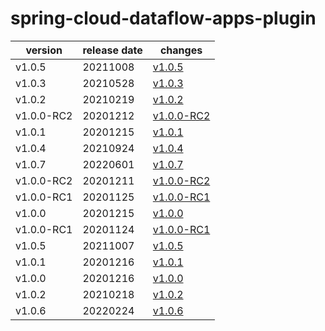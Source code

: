 # spring-cloud-dataflow-apps-plugin	


|version|release date|changes|
|---|---|---|
|v1.0.5|20211008|[v1.0.5](./v1.0.5-20211008.md)|
|v1.0.3|20210528|[v1.0.3](./v1.0.3-20210528.md)|
|v1.0.2|20210219|[v1.0.2](./v1.0.2-20210219.md)|
|v1.0.0-RC2|20201212|[v1.0.0-RC2](./v1.0.0-RC2-20201212.md)|
|v1.0.1|20201215|[v1.0.1](./v1.0.1-20201215.md)|
|v1.0.4|20210924|[v1.0.4](./v1.0.4-20210924.md)|
|v1.0.7|20220601|[v1.0.7](./v1.0.7-20220601.md)|
|v1.0.0-RC2|20201211|[v1.0.0-RC2](./v1.0.0-RC2-20201211.md)|
|v1.0.0-RC1|20201125|[v1.0.0-RC1](./v1.0.0-RC1-20201125.md)|
|v1.0.0|20201215|[v1.0.0](./v1.0.0-20201215.md)|
|v1.0.0-RC1|20201124|[v1.0.0-RC1](./v1.0.0-RC1-20201124.md)|
|v1.0.5|20211007|[v1.0.5](./v1.0.5-20211007.md)|
|v1.0.1|20201216|[v1.0.1](./v1.0.1-20201216.md)|
|v1.0.0|20201216|[v1.0.0](./v1.0.0-20201216.md)|
|v1.0.2|20210218|[v1.0.2](./v1.0.2-20210218.md)|
|v1.0.6|20220224|[v1.0.6](./v1.0.6-20220224.md)|
